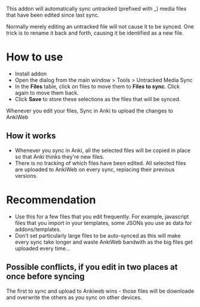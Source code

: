 This addon will automatically sync untracked (prefixed with _) media files that have been edited
since last sync.

Normally merely editing an untracked file will not cause it to be synced. One trick is to rename it back and forth, causing it be identified as a new file.

# How to use

- Install addon
- Open the dialog from the main window > Tools > Untracked Media Sync
- In the **Files** table, click on files to move them to **Files to sync**. Click again to move them back.
- Click **Save** to store these selections as the files that will be synced.

Whenever you edit your files, Sync in Anki to upload the changes to AnkiWeb

## How it works

- Whenever you sync in Anki, all the selected files will be copied in place so that Anki thinks they're new files.
- There is no tracking of which files have been edited. All selected files are uploaded to AnkiWeb on every sync, replacing their previous versions.

# Recommendation

- Use this for a few files that you edit frequently. For example, javascript files that you import in your templates, some JSONs you use as data for addons/templates.
- Don't set particularly large files to be auto-synced as this will make every sync take longer and waste AnkiWeb bandwith as the big files get uploaded every time...


## Possible conflicts, if you edit in two places at once before syncing

The first to sync and upload to Ankiweb wins - those files will be downloade and overwrite the others as you sync on other devices.
